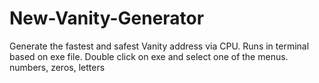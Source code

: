 # New-Vanity-Generator
Generate the fastest and safest Vanity address via CPU. Runs in terminal based on exe file. Double click on exe and select one of the menus. numbers, zeros, letters

